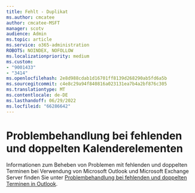 ```yaml
---
title: Fehlt - Duplikat
ms.author: cmcatee
author: cmcatee-MSFT
manager: scotv
audience: Admin
ms.topic: article
ms.service: o365-administration
ROBOTS: NOINDEX, NOFOLLOW
ms.localizationpriority: medium
ms.custom:
- "9001433"
- "3414"
ms.openlocfilehash: 2e8d988cdab1d16701ff8139d268290ab5fd6a5b
ms.sourcegitcommit: c4e8c29a94f840816a023131ea7b4a2bf876c305
ms.translationtype: MT
ms.contentlocale: de-DE
ms.lasthandoff: 06/29/2022
ms.locfileid: "66286642"
---
```

# <a name="troubleshooting-missing-and-duplicate-calendar-items"></a>Problembehandlung bei fehlenden und doppelten Kalenderelementen

Informationen zum Beheben von Problemen mit fehlenden und doppelten Terminen bei Verwendung von Microsoft Outlook und Microsoft Exchange Server finden Sie unter [Problembehandlung bei fehlenden und doppelten Terminen in Outlook](https://support.microsoft.com/help/890436/how-to-troubleshoot-missing-and-duplicate-appointments-in-outlook).